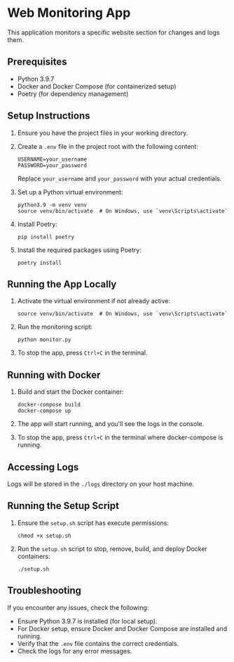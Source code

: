 # Web Monitoring App

This application monitors a specific website section for changes and logs them.

## Prerequisites

- Python 3.9.7
- Docker and Docker Compose (for containerized setup)
- Poetry (for dependency management)

## Setup Instructions

1. Ensure you have the project files in your working directory.

2. Create a `.env` file in the project root with the following content:
   ```
   USERNAME=your_username
   PASSWORD=your_password
   ```
   Replace `your_username` and `your_password` with your actual credentials.

3. Set up a Python virtual environment:
   ```
   python3.9 -m venv venv
   source venv/bin/activate  # On Windows, use `venv\Scripts\activate`
   ```

4. Install Poetry:
   ```
   pip install poetry
   ```

5. Install the required packages using Poetry:
   ```
   poetry install
   ```

## Running the App Locally

1. Activate the virtual environment if not already active:
   ```
   source venv/bin/activate  # On Windows, use `venv\Scripts\activate`
   ```

2. Run the monitoring script:
   ```
   python monitor.py
   ```

3. To stop the app, press `Ctrl+C` in the terminal.


## Running with Docker

1. Build and start the Docker container:
   ```
   docker-compose build
   docker-compose up
   ```

2. The app will start running, and you'll see the logs in the console.

3. To stop the app, press `Ctrl+C` in the terminal where docker-compose is running.

## Accessing Logs

Logs will be stored in the `./logs` directory on your host machine.

## Running the Setup Script

1. Ensure the `setup.sh` script has execute permissions:
   ```
   chmod +x setup.sh
   ```

2. Run the `setup.sh` script to stop, remove, build, and deploy Docker containers:
   ```
   ./setup.sh
   ```

## Troubleshooting

If you encounter any issues, check the following:
- Ensure Python 3.9.7 is installed (for local setup).
- For Docker setup, ensure Docker and Docker Compose are installed and running.
- Verify that the `.env` file contains the correct credentials.
- Check the logs for any error messages.